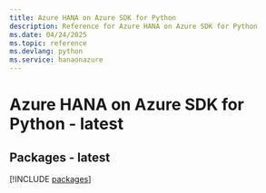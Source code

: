 ```yaml
---
title: Azure HANA on Azure SDK for Python
description: Reference for Azure HANA on Azure SDK for Python
ms.date: 04/24/2025
ms.topic: reference
ms.devlang: python
ms.service: hanaonazure
---
```

# Azure HANA on Azure SDK for Python - latest
## Packages - latest
[!INCLUDE [packages](hana-on-azure-index.md)]